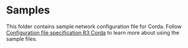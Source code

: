 # Samples

This folder contains sample network configuration file for Corda.
Follow [Configuration file specification R3 Corda](../../../../docs/source/operations/corda_networkyaml.md) to learn more about using the sample files.
